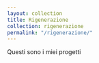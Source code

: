 ```yaml
---
layout: collection
title: Rigenerazione
collection: rigenerazione
permalink: "/rigenerazione/"
---
```


Questi sono i miei progetti
